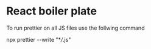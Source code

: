 # React boiler plate

To run prettier on all JS files use the follwing command

npx prettier --write "\*_/_.js"
